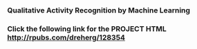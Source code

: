 ### Qualitative Activity Recognition by Machine Learning  

### Click the following link for the **PROJECT HTML**  http://rpubs.com/dreherg/128354 